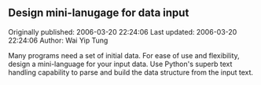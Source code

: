 ## Design mini-lanugage for data input

Originally published: 2006-03-20 22:24:06
Last updated: 2006-03-20 22:24:06
Author: Wai Yip Tung

Many programs need a set of initial data. For ease of use and flexibility, design a mini-language for your input data. Use Python's superb text handling capability to parse and build the data structure from the input text.